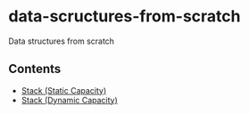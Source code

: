 # data-scructures-from-scratch
Data structures from scratch

## Contents
 - [Stack (Static Capacity)](src/StaticStack.h)
 - [Stack (Dynamic Capacity)](src/DynamicStack.h)
 